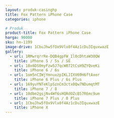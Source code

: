 ```yaml
---
layout: produk-casinghp
title: Fox Pattern iPhone Case
categories: iphone

# Produk
product-title: Fox Pattern iPhone Case
harga: 90000
sku: hn-1199
image-drive: 1CbuJhw5fOx9Vlx0f4Az1cDu3IquxwazE
gallery:
  - url: 1RMwrqrrRe-DQB4gpFW_Il0cDhtaW30QW
    title: iPhone 5 / 5s / SE
  - url: 18x6DS0myFzw5J7qcW072tCsH9ZYQveKi
    title: iPhone 6 / 6s
  - url: 1omSnCIWjYmnuxzpIKLJIXV69H6ftAxer
    title: iPhone 6 Plus / 6s Plus
  - url: 169yuYNTeKlpSznCm3ctx0Qw7NDumqtMT
    title: iPhone 7 / 8
  - url: 10dbm2gsjNv4Wf6sHQRdOZcB57R6mc9um
    title: iPhone 7 Plus / 8 Plus
  - url: 1CbuJhw5fOx9Vlx0f4Az1cDu3IquxwazE
    title: iPhone X
---
```

